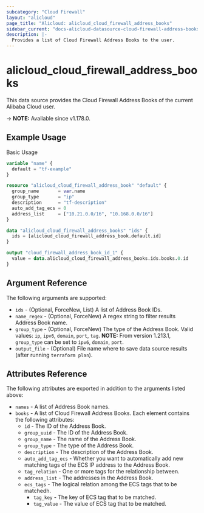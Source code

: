 ```yaml
---
subcategory: "Cloud Firewall"
layout: "alicloud"
page_title: "Alicloud: alicloud_cloud_firewall_address_books"
sidebar_current: "docs-alicloud-datasource-cloud-firewall-address-books"
description: |-
  Provides a list of Cloud Firewall Address Books to the user.
---
```


# alicloud_cloud_firewall_address_books

This data source provides the Cloud Firewall Address Books of the current Alibaba Cloud user.

-> **NOTE:** Available since v1.178.0.

## Example Usage

Basic Usage

```terraform
variable "name" {
  default = "tf-example"
}

resource "alicloud_cloud_firewall_address_book" "default" {
  group_name       = var.name
  group_type       = "ip"
  description      = "tf-description"
  auto_add_tag_ecs = 0
  address_list     = ["10.21.0.0/16", "10.168.0.0/16"]
}

data "alicloud_cloud_firewall_address_books" "ids" {
  ids = [alicloud_cloud_firewall_address_book.default.id]
}

output "cloud_firewall_address_book_id_1" {
  value = data.alicloud_cloud_firewall_address_books.ids.books.0.id
}
```

## Argument Reference

The following arguments are supported:

* `ids` - (Optional, ForceNew, List) A list of Address Book IDs.
* `name_regex` - (Optional, ForceNew) A regex string to filter results Address Book name.
* `group_type` - (Optional, ForceNew) The type of the Address Book. Valid values: `ip`, `ipv6`, `domain`, `port`, `tag`.
  **NOTE:** From version 1.213.1, `group_type` can be set to `ipv6`, `domain`, `port`.
* `output_file` - (Optional) File name where to save data source results (after running `terraform plan`).

## Attributes Reference

The following attributes are exported in addition to the arguments listed above:

* `names` - A list of Address Book names.
* `books` - A list of Cloud Firewall Address Books. Each element contains the following attributes:
  * `id` - The ID of the Address Book.
  * `group_uuid` - The ID of the Address Book.  
  * `group_name` - The name of the Address Book.
  * `group_type` - The type of the Address Book.
  * `description` - The description of the Address Book.
  * `auto_add_tag_ecs` - Whether you want to automatically add new matching tags of the ECS IP address to the Address Book.
  * `tag_relation` - One or more tags for the relationship between.
  * `address_list` - The addresses in the Address Book.
  * `ecs_tags` - The logical relation among the ECS tags that to be matchedh.
    * `tag_key` - The key of ECS tag that to be matched.
    * `tag_value` - The value of ECS tag that to be matched.
